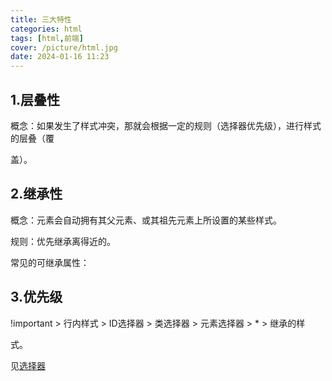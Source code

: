 ```yaml
---
title: 三大特性
categories: html
tags: [html,前端]
cover: /picture/html.jpg
date: 2024-01-16 11:23
---
```




## 1.层叠性

概念：如果发生了样式冲突，那就会根据一定的规则（选择器优先级），进行样式的层叠（覆

盖）。

## 2.继承性

概念：元素会自动拥有其父元素、或其祖先元素上所设置的某些样式。

规则：优先继承离得近的。

常见的可继承属性：

## 3.优先级

!important > 行内样式 > ID选择器 > 类选择器 > 元素选择器 > \* > 继承的样

式。

见[选择器](https://www.wolai.com/25UVVp5UwvamBJ4wpFEvFE "选择器")
